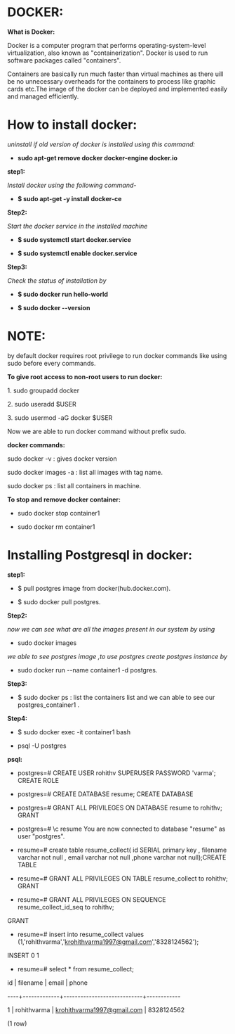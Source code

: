 # DOCKER: #

**What is Docker:**

Docker is a computer program that performs operating-system-level
virtualization, also known as "containerization". Docker is used to run
software packages called "containers".

Containers are basically run much faster than virtual machines as there
uill be no unnecessary overheads for the containers to process like
graphic cards etc.The image of the docker can be deployed and
implemented easily and managed efficiently.

# How to install docker: #

*uninstall if old version of docker is installed using this command:*

- **sudo apt-get remove docker docker-engine docker.io**

**step1:**

*Install docker using the following command-*

- **\$ sudo apt-get -y install docker-ce**

**Step2:**

*Start the docker service in the installed machine*

- **\$ sudo systemctl start docker.service**

- **\$ sudo systemctl enable docker.service**

**Step3:**

*Check the status of installation by*

- **\$ sudo docker run hello-world**

- **\$ sudo docker --version**

# NOTE: #

by default docker requires root privilege to run docker commands like
using sudo before every commands.

**To give root access to non-root users to run docker:**

1\. sudo groupadd docker

2\. sudo useradd \$USER

3\. sudo usermod -aG docker \$USER

Now we are able to run docker command without prefix sudo.

**docker commands:**

sudo docker -v : gives docker version

sudo docker images -a : list all images with tag name.

sudo docker ps : list all containers in machine.

**To stop and remove docker container:**

- sudo docker stop container1

- sudo docker rm container1

# Installing Postgresql in docker: #

**step1:**

- \$ pull postgres image from docker(hub.docker.com).

- \$ sudo docker pull postgres.

**Step2:**

*now we can see what are all the images present in our system by using*

- sudo docker images

*we able to see postgres image ,to use postgres create postgres instance
by*

- sudo docker run --name container1 -d postgres.

**Step3:**

- \$ sudo docker ps : list the containers list and we can able to see our
postgres\_container1 .

**Step4:**

- \$ sudo docker exec -it container1 bash

- psql -U postgres

**psql:**

- postgres=# CREATE USER rohithv SUPERUSER PASSWORD 'varma'; 
CREATE ROLE

- postgres=# CREATE DATABASE resume;
CREATE DATABASE

- postgres=# GRANT ALL PRIVILEGES ON DATABASE resume to rohithv;
GRANT

- postgres=# \c resume
You are now connected to database "resume" as user "postgres".

- resume=# create table resume_collect( id SERIAL primary key , filename varchar not null , email varchar not null ,phone varchar not null);CREATE TABLE

- resume=# GRANT ALL PRIVILEGES ON TABLE resume_collect to rohithv;
GRANT

- resume=# GRANT ALL PRIVILEGES ON SEQUENCE resume_collect_id_seq to rohithv;

GRANT


- resume=# insert into resume_collect values (1,'rohithvarma','krohithvarma1997@gmail.com','8328124562');

INSERT 0 1

- resume=# select * from resume_collect;

 id |  filename   |           email            |   phone    
 
----+-------------+----------------------------+------------

  1 | rohithvarma | krohithvarma1997@gmail.com | 8328124562
  
(1 row)

